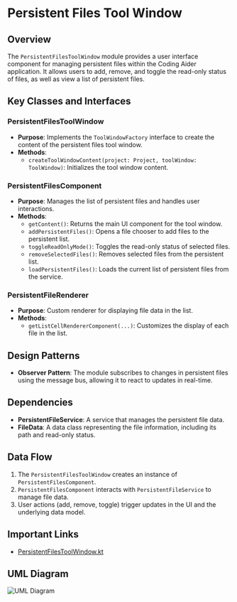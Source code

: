 # Persistent Files Tool Window

## Overview
The `PersistentFilesToolWindow` module provides a user interface component for managing persistent files within the Coding Aider application. It allows users to add, remove, and toggle the read-only status of files, as well as view a list of persistent files.

## Key Classes and Interfaces

### PersistentFilesToolWindow
- **Purpose**: Implements the `ToolWindowFactory` interface to create the content of the persistent files tool window.
- **Methods**:
  - `createToolWindowContent(project: Project, toolWindow: ToolWindow)`: Initializes the tool window content.

### PersistentFilesComponent
- **Purpose**: Manages the list of persistent files and handles user interactions.
- **Methods**:
  - `getContent()`: Returns the main UI component for the tool window.
  - `addPersistentFiles()`: Opens a file chooser to add files to the persistent list.
  - `toggleReadOnlyMode()`: Toggles the read-only status of selected files.
  - `removeSelectedFiles()`: Removes selected files from the persistent list.
  - `loadPersistentFiles()`: Loads the current list of persistent files from the service.

### PersistentFileRenderer
- **Purpose**: Custom renderer for displaying file data in the list.
- **Methods**:
  - `getListCellRendererComponent(...)`: Customizes the display of each file in the list.

## Design Patterns
- **Observer Pattern**: The module subscribes to changes in persistent files using the message bus, allowing it to react to updates in real-time.

## Dependencies
- **PersistentFileService**: A service that manages the persistent file data.
- **FileData**: A data class representing the file information, including its path and read-only status.

## Data Flow
1. The `PersistentFilesToolWindow` creates an instance of `PersistentFilesComponent`.
2. `PersistentFilesComponent` interacts with `PersistentFileService` to manage file data.
3. User actions (add, remove, toggle) trigger updates in the UI and the underlying data model.

## Important Links
- [PersistentFilesToolWindow.kt](./PersistentFilesToolWindow.kt)

## UML Diagram
![UML Diagram](./toolwindow.puml)
